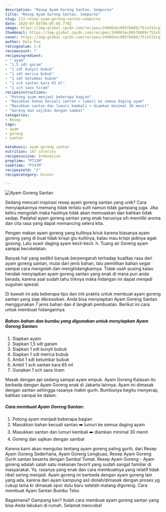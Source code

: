 ```yaml
---
description: "Resep Ayam Goreng Santan, Sempurna"
title: "Resep Ayam Goreng Santan, Sempurna"
slug: 512-resep-ayam-goreng-santan-sempurna
date: 2020-07-05T06:05:05.770Z
image: https://img-global.cpcdn.com/recipes/249863ec095fb689/751x532cq70/ayam-goreng-santan-foto-resep-utama.jpg
thumbnail: https://img-global.cpcdn.com/recipes/249863ec095fb689/751x532cq70/ayam-goreng-santan-foto-resep-utama.jpg
cover: https://img-global.cpcdn.com/recipes/249863ec095fb689/751x532cq70/ayam-goreng-santan-foto-resep-utama.jpg
author: Dale Fox
ratingvalue: 3.8
reviewcount: 7
recipeingredient:
- " ayam"
- "1,5 sdt garam"
- "1 sdt kunyit bubuk"
- "1 sdt merica bubuk"
- "1 sdt ketumbar bubuk"
- "1 sch santan kara 65 ml"
- "1 sch saos tiram"
recipeinstructions:
- "Potong ayam menjadi beberapa bagian"
- "Masukkan bahan kecuali santan ➡️ lumuri ke semua daging ayam"
- "Masukkan santan dan lumuri kembali ➡️ diamkan minimal 30 menit"
- "Goreng dan sajikan dengan sambal"
categories:
- Resep
tags:
- ayam
- goreng
- santan

katakunci: ayam goreng santan 
nutrition: 147 calories
recipecuisine: Indonesian
preptime: "PT32M"
cooktime: "PT47M"
recipeyield: "2"
recipecategory: Dinner

---
```



![Ayam Goreng Santan](https://img-global.cpcdn.com/recipes/249863ec095fb689/751x532cq70/ayam-goreng-santan-foto-resep-utama.jpg)

Sedang mencari inspirasi resep ayam goreng santan yang unik? Cara menyiapkannya memang tidak terlalu sulit namun tidak gampang juga. Jika keliru mengolah maka hasilnya tidak akan memuaskan dan bahkan tidak sedap. Padahal ayam goreng santan yang enak harusnya sih memiliki aroma dan cita rasa yang dapat memancing selera kita.

Pengen makan ayam goreng yang kulitnya kriuk karena biasanya ayam goreng yang di buat tidak krispi gtu kulitnya, kalau mau krispi jadinya agak gosong. Lalu suwir daging ayam kecil-kecil. h. Tuang air Goreng ayam sampai kecokelatan.

Banyak hal yang sedikit banyak berpengaruh terhadap kualitas rasa dari ayam goreng santan, mulai dari jenis bahan, lalu pemilihan bahan segar sampai cara mengolah dan menghidangkannya. Tidak usah pusing kalau hendak menyiapkan ayam goreng santan yang enak di mana pun anda berada, karena asal sudah tahu triknya maka hidangan ini dapat menjadi suguhan spesial.


Di bawah ini ada beberapa tips dan trik praktis untuk membuat ayam goreng santan yang siap dikreasikan. Anda bisa menyiapkan Ayam Goreng Santan menggunakan 7 jenis bahan dan 4 langkah pembuatan. Berikut ini cara untuk membuat hidangannya.

<!--inarticleads1-->

##### Bahan-bahan dan bumbu yang digunakan untuk menyiapkan Ayam Goreng Santan:

1. Siapkan  ayam
1. Siapkan 1,5 sdt garam
1. Siapkan 1 sdt kunyit bubuk
1. Siapkan 1 sdt merica bubuk
1. Ambil 1 sdt ketumbar bubuk
1. Ambil 1 sch santan kara 65 ml
1. Gunakan 1 sch saos tiram


Masak dengan api sedang sampai ayam empuk. Ayam Goreng Kalasan itu berbeda dengan Ayam Goreng enak di Jakarta lainnya. Ayam ini dimasak dengan santan sehingga rasanya makin gurih. Bumbunya begitu menyerap, bahkan sampai ke dalam. 

<!--inarticleads2-->

##### Cara membuat Ayam Goreng Santan:

1. Potong ayam menjadi beberapa bagian
1. Masukkan bahan kecuali santan ➡️ lumuri ke semua daging ayam
1. Masukkan santan dan lumuri kembali ➡️ diamkan minimal 30 menit
1. Goreng dan sajikan dengan sambal


Karena kami akan mengulas tentang ayam goreng paling gurih, dari Resep Ayam Goreng Sederhana, Ayam Goreng Lengkuas, Resep Ayam Goreng Gurih santan beserta dengan Sambal Tomat. Resep Ayam Goreng - Ayam goreng adalah salah satu makanan favorit yang sudah sangat familiar di masyarakat. Ya, rasanya yang enak dan cara membuatnya yang relatif tidak ribet sering menjadi. Ayam goreng ini berbeda dengan ayam goreng lain yang ada, karena dari ayam kampung asli diolah/dimasak dengan proses yg cukup lama kr dimasak opor dulu baru setelah matang digoreng. Cara membuat Ayam Santan Bumbu Telur. 

Bagaimana? Gampang kan? Itulah cara membuat ayam goreng santan yang bisa Anda lakukan di rumah. Selamat mencoba!

